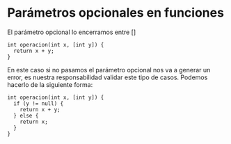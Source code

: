 # Parámetros opcionales en funciones
El parámetro opcional lo encerramos entre []
```
int operacion(int x, [int y]) {
  return x + y;
}
```
En este caso si no pasamos el parámetro opcional nos va a generar un error, es nuestra responsabilidad validar este tipo de casos.
Podemos hacerlo de la siguiente forma:
```
int operacion(int x, [int y]) {
  if (y != null) {
    return x + y;
  } else {
    return x;
  }
}
```